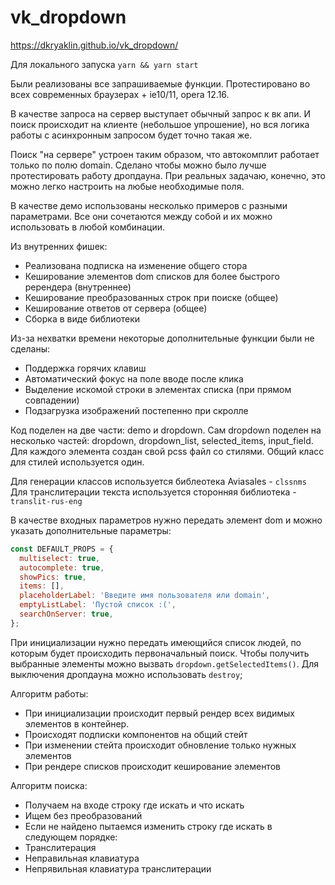 # vk_dropdown

<a>https://dkryaklin.github.io/vk_dropdown/</a>

Для локального запуска `yarn && yarn start`

Были реализованы все запрашиваемые функции. Протестировано во всех современных браузерах + ie10/11, opera 12.16.

В качестве запроса на сервер выступает обычный запрос к вк апи. И поиск происходит на клиенте (небольшое упрошение), но вся логика работы с асинхронным запросом будет точно такая же.

Поиск "на сервере" устроен таким образом, что автокомплит работает только по полю domain. Сделано чтобы можно было лучше протестировать работу дропдауна. При реальных задачаю, конечно, это можно легко настроить на любые необходимые поля.

В качестве демо использованы несколько примеров с разными параметрами. Все они сочетаются между собой и их можно использовать в любой комбинации.

Из внутренних фишек:
* Реализована подписка на изменение общего стора
* Кеширование элементов dom списков для более быстрого ререндера (внутреннее)
* Кеширование преобразованных строк при поиске (общее)
* Кеширование ответов от сервера (общее)
* Сборка в виде библиотеки

Из-за нехватки времени некоторые дополнительные функции были не сделаны:
* Поддержка горячих клавиш
* Автоматический фокус на поле вводе после клика
* Выделение искомой строки в элементах списка (при прямом совпадении)
* Подзагрузка изображений постепенно при скролле

Код поделен на две части: demo и dropdown. Сам dropdown поделен на несколько частей: dropdown, dropdown_list, selected_items, input_field. Для каждого элемента создан свой pcss файл со стилями. Общий класс для стилей используется один.

Для генерации классов используется библеотека Aviasales - `clssnms`\
Для транслитерации текста используется сторонняя библиотека - `translit-rus-eng`

В качестве входных параметров нужно передать элемент dom и можно указать дополнительные параметры:
```js
const DEFAULT_PROPS = {
  multiselect: true,
  autocomplete: true,
  showPics: true,
  items: [],
  placeholderLabel: 'Введите имя пользователя или domain',
  emptyListLabel: 'Пустой список :(',
  searchOnServer: true,
};
```

При инициализации нужно передать имеющийся список людей, по которым будет происходить первоначальный поиск.
Чтобы получить выбранные элементы можно вызвать `dropdown.getSelectedItems()`. Для выключения дропдауна можно использовать `destroy`;

Алгоритм работы:
* При инициализации происходит первый рендер всех видимых элементов в контейнер.
* Происходят подписки компонентов на общий стейт
* При изменении стейта происходит обновление только нужных элементов
* При рендере списков происходит кеширование элементов

Алгоритм поиска:
* Получаем на входе строку где искать и что искать
* Ищем без преобразований
* Если не найдено пытаемся изменить строку где искать в следующем порядке:
* Транслитерация
* Неправильная клавиатура
* Непрявильная клавиатура транслитерации
